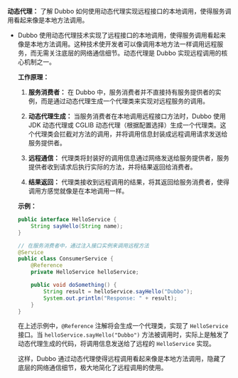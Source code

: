 **动态代理：** 了解 Dubbo 如何使用动态代理实现远程接口的本地调用，使得服务调用看起来像是本地方法调用。

- Dubbo 使用动态代理技术实现了远程接口的本地调用，使得服务调用看起来像是本地方法调用。这种技术使开发者可以像调用本地方法一样调用远程服务，而无需关注底层的网络通信细节。动态代理是 Dubbo 实现远程调用的核心机制之一。

  **工作原理：**

  1. **服务消费者：** 在 Dubbo 中，服务消费者并不直接持有服务提供者的实例，而是通过动态代理生成一个代理类来实现对远程服务的调用。

  2. **动态代理生成：** 当服务消费者在本地调用远程接口方法时，Dubbo 使用 JDK 动态代理或 CGLIB 动态代理（根据配置选择）生成一个代理类。这个代理类会拦截对方法的调用，并将调用信息封装成远程调用请求发送给服务提供者。

  3. **远程通信：** 代理类将封装好的调用信息通过网络发送给服务提供者，服务提供者收到请求后执行实际的方法，并将结果返回给消费者。

  4. **结果返回：** 代理类接收到远程调用的结果，将其返回给服务消费者，使得调用方感觉就像是在本地调用一样。

  **示例：**

  ```java
  public interface HelloService {
      String sayHello(String name);
  }
  
  // 在服务消费者中，通过注入接口实例来调用远程方法
  @Service
  public class ConsumerService {
      @Reference
      private HelloService helloService;
  
      public void doSomething() {
          String result = helloService.sayHello("Dubbo");
          System.out.println("Response: " + result);
      }
  }
  ```

  在上述示例中，`@Reference` 注解将会生成一个代理类，实现了 `HelloService` 接口。当 `helloService.sayHello("Dubbo")` 方法被调用时，实际上是触发了动态代理生成的代码，将调用信息发送给了远程的 `HelloService` 实现。

  这样，Dubbo 通过动态代理使得远程调用看起来像是本地方法调用，隐藏了底层的网络通信细节，极大地简化了远程调用的使用。
